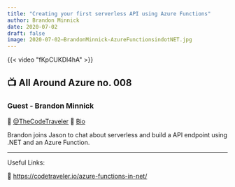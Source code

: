 ```yaml
---
title: "Creating your first serverless API using Azure Functions"
author: Brandon Minnick
date: 2020-07-02
draft: false
image: 2020-07-02–BrandonMinnick-AzureFunctionsindotNET.jpg
---
```


{{< video "fKpCUKDl4hA" >}}

## 📺 All Around Azure no. 008

### Guest - Brandon Minnick

🔗 [@TheCodeTraveler](https://twitter.com/TheCodeTraveler)
🔗 [Bio](https://developer.microsoft.com/en-us/advocates/brandon-minnick)

Brandon joins Jason to chat about serverless and build a API endpoint using .NET and an Azure Function.

---

Useful Links:

🔗 https://codetraveler.io/azure-functions-in-net/
